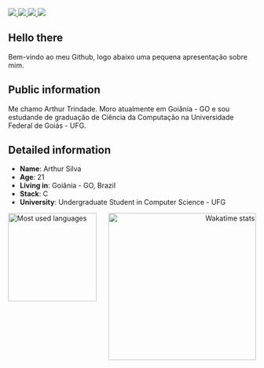 <div>
    <a target='_blank' href="https://www.twitch.tv/arthur_trindad">
        <img src="https://img.shields.io/badge/Twitch-9146FF?style=for-the-badge&logo=twitch&logoColor=white">
    </a>
    <a target='_blank' href="https://twitter.com/ArthTrindade">
        <img src="https://img.shields.io/badge/Twitter-1DA1F2?style=for-the-badge&logo=twitter&logoColor=white">
    </a>
    <a target='_blank' href="https://www.instagram.com/arthur.trindad">
        <img src="https://img.shields.io/badge/Instagram-E4405F?style=for-the-badge&logo=instagram&logoColor=white">
    </a>
    <a target='_blank' href="https://www.linkedin.com/in/arthur-trindade/">
        <img src="https://img.shields.io/badge/LinkedIn-0077B5?style=for-the-badge&logo=linkedin&logoColor=white">
    </a>
</div>

## Hello there

Bem-vindo ao meu Github, logo abaixo uma pequena apresentação sobre mim.

<!-- Visite meu site pessoal: <https://arthur-trindade.netlify.app/> -->

## Public information

Me chamo Arthur Trindade. Moro atualmente em Goiânia - GO e sou estudande de graduação de Ciência da Computação na Universidade Federal de Goiás - UFG.

## Detailed information

* **Name**: Arthur Silva
* **Age**: 21
* **Living in**: Goiânia - GO, Brazil
* **Stack**: C
* **University**: Undergraduate Student in Computer Science - UFG

<div align="left" style="margin:auto">
     <a href="https://github.com/ArthurTrindade">
        <img height="180em" src="https://github-readme-stats.vercel.app/api/top-langs/?username=ArthurTrindade&hide=html,jupyter%20notebook&langs_count=6&hide_border=true&layout=compact&show_icons=true&line_height=27&langs_count=10&theme=transparent&title_color=4a86d1&custom_title=My%20favorite%20languages"
       alt="Most used languages" align="left">
    </a>
</div>

<div align="right" style="margin:auto">
    <a href="https://wakatime.com/@ArthurTrindade">
        <img width="300em" src="https://github-readme-stats.vercel.app/api/wakatime?username=ArthurTrindadede&theme=transparent&hide_border=true&hide=markdown,html&hide_title=true&line_height=50&langs_count=4&layout=default" alt="Wakatime stats" align="right" />
    </a>
    
</div>
